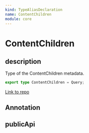 ```yaml
---
kind: TypeAliasDeclaration
name: ContentChildren
module: core
---
```


# ContentChildren

## description

Type of the ContentChildren metadata.

```ts
export type ContentChildren = Query;
```

[Link to repo](https://github.com/timdeschryver/angular/blob/master/packages/core/src/metadata/di.ts#L173-L173)

## Annotation

## publicApi
